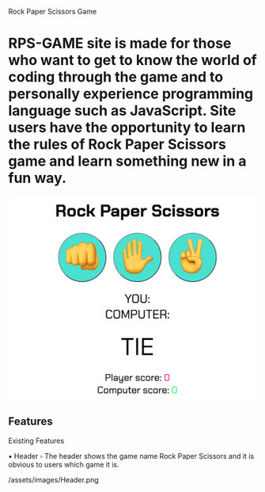 Rock Paper Scissors Game

# RPS-GAME site is made for those who want to get to know the world of coding through the game and to personally experience programming language such as JavaScript. Site users have the opportunity to learn the rules of Rock Paper Scissors game and learn something new in a fun way.

![RPS Game](/assets/images/RockPaperScissorsGame.png)

## Features

Existing Features

▪︎ Header
    ▫︎ The header shows the game name Rock Paper Scissors and it is obvious to users which game it is.

/assets/images/Header.png


